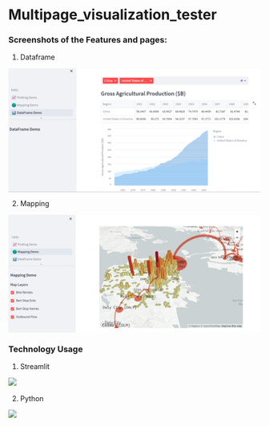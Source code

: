 # Multipage_visualization_tester

### Screenshots of the Features and pages:

  1. Dataframe 
  <img  align="center" src="https://github.com/Vishesht27/Multipage_visualization_tester/blob/master/visuals/dataframe_demo.png">
  
  
  2. Mapping
  <img  align="center" src="https://github.com/Vishesht27/Multipage_visualization_tester/blob/master/visuals/mapping_demo.png">
  
  
### Technology Usage

1. Streamlit
<img height="80px" width="auto" src="https://seeklogo.com/images/S/streamlit-logo-B405F7E2FC-seeklogo.com.png"> 

2. Python
<img height="80px" width="auto" src="https://upload.wikimedia.org/wikipedia/commons/thumb/c/c3/Python-logo-notext.svg/182px-Python-logo-notext.svg.png"> 

